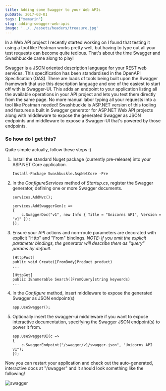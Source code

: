 ```yaml
---
title: Adding some Swagger to your Web APIs
pubDate: 2017-03-01
tags: ["xamarin"]
slug: adding-swagger-web-apis
image: '../../assets/headers/treasure.jpg'
---
```


In a Web API project I recently started working on I found that testing it using a tool like Postman works pretty well, but having to type out all your test requests can become quite tedious. That's about the time Swagger and Swashbuckle came along to play!

Swagger is a JSON oriented description language for your REST web services. This specification has been standardised in the OpenAPI Specification (OAS). There are loads of tools being built upon the Swagger framework that use this description language and one of the easiest to start off with is Swagger-UI. This adds an endpoint to your application listing all the available operations in your API project and lets you test them directly from the same page. No more manual labor typing all your requests into a tool like Postman needed! Swashbuckle is ASP.NET version of this tooling and features a built in Swagger generator for ASP.NET Web API projects along with middleware to expose the generated Swagger as JSON endpoints and middleware to expose a Swagger-UI that's powered by those endpoints.

### So how do I get this?

Quite simple actually, follow these steps :)

1.  Install the standard Nuget package (currently pre-release) into your ASP.NET Core application.

      `Install-Package Swashbuckle.AspNetCore -Pre`
    
2.  In the *ConfigureServices* method of *Startup.cs*, register the Swagger generator, defining one or more Swagger documents.

    ```
    services.AddMvc();
    
    services.AddSwaggerGen(c =>
    {
        c.SwaggerDoc("v1", new Info { Title = "Unicorns API", Version = "v1" });
    });
    ```
    
3.  Ensure your API actions and non-route parameters are decorated with explicit "Http" and "From" bindings. *NOTE: If you omit the explicit parameter bindings, the generator will describe them as "query" params by default.*

    ```
    [HttpPost]
    public void Create([FromBody]Product product)
    ...
    
    [HttpGet]
    public IEnumerable Search([FromQuery]string keywords)
    ...
    ```
    
4.  In the *Configure* method, insert middleware to expose the generated Swagger as JSON endpoint(s)

    `app.UseSwagger();`
    
5.  Optionally insert the swagger-ui middleware if you want to expose interactive documentation, specifying the Swagger JSON endpoint(s) to power it from.

    ```
    app.UseSwaggerUI(c =>
    {
        c.SwaggerEndpoint("/swagger/v1/swagger.json", "Unicorns API v1");
    });
    ```    

Now you can restart your application and check out the auto-generated, interactive docs at "/swagger" and it should look something like the following!

![swagger](/images/posts/swagger.png)